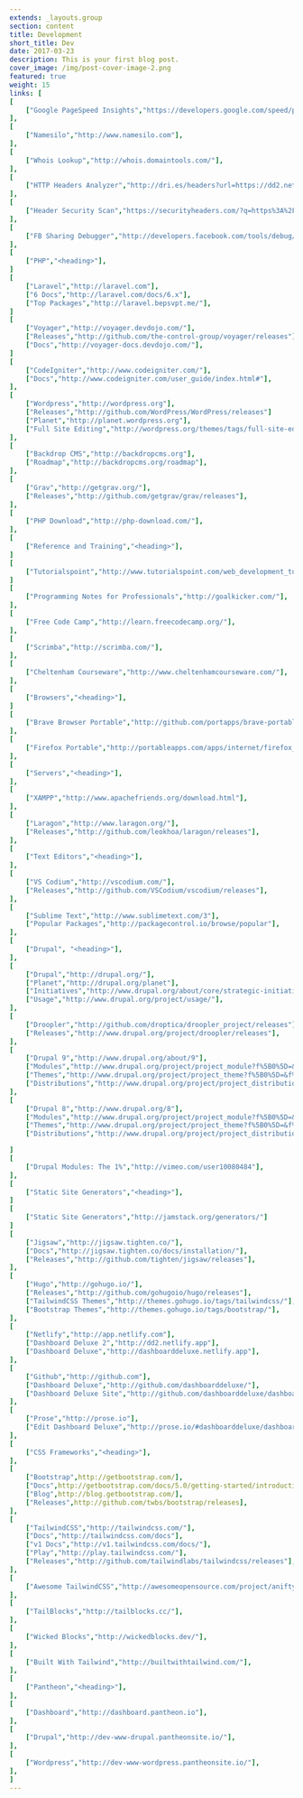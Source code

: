 ```yaml
---
extends: _layouts.group
section: content
title: Development
short_title: Dev
date: 2017-03-23
description: This is your first blog post.
cover_image: /img/post-cover-image-2.png
featured: true
weight: 15
links: [
[
    ["Google PageSpeed Insights","https://developers.google.com/speed/pagespeed/insights/"],
],
[
    ["Namesilo","http://www.namesilo.com"],
],
[
    ["Whois Lookup","http://whois.domaintools.com/"],
],
[
    ["HTTP Headers Analyzer","http://dri.es/headers?url=https://dd2.netlify.app"],
],
[
    ["Header Security Scan","https://securityheaders.com/?q=https%3A%2F%2Fdd2.netlify.app%2F"],
],
[
    ["FB Sharing Debugger","http://developers.facebook.com/tools/debug/"],
],
[
    ["PHP","<heading>"],
]
[
    ["Laravel","http://laravel.com"],
    ["6 Docs","http://laravel.com/docs/6.x"],
    ["Top Packages","http://laravel.bepsvpt.me/"],
]
[
    ["Voyager","http://voyager.devdojo.com/"],
    ["Releases","http://github.com/the-control-group/voyager/releases"],
    ["Docs","http://voyager-docs.devdojo.com/"],
]
[
    ["CodeIgniter","http://www.codeigniter.com/"],
    ["Docs","http://www.codeigniter.com/user_guide/index.html#"],
],
[
    ["Wordpress","http://wordpress.org"],
    ["Releases","http://github.com/WordPress/WordPress/releases"]
    ["Planet","http://planet.wordpress.org"],
    ["Full Site Editing","http://wordpress.org/themes/tags/full-site-editing/"],
],
[
    ["Backdrop CMS","http://backdropcms.org"],
    ["Roadmap","http://backdropcms.org/roadmap"],
],
[
    ["Grav","http://getgrav.org/"],
    ["Releases","http://github.com/getgrav/grav/releases"],
],
[
    ["PHP Download","http://php-download.com/"],
],
[
    ["Reference and Training","<heading>"],
]
[
    ["Tutorialspoint","http://www.tutorialspoint.com/web_development_tutorials.htm"],
]
[
    ["Programming Notes for Professionals","http://goalkicker.com/"],
],
[
    ["Free Code Camp","http://learn.freecodecamp.org/"],
],
[
    ["Scrimba","http://scrimba.com/"],
],
[
    ["Cheltenham Courseware","http://www.cheltenhamcourseware.com/"],
],
[
    ["Browsers","<heading>"],
]
[
    ["Brave Browser Portable","http://github.com/portapps/brave-portable/releases"],
],
[
    ["Firefox Portable","http://portableapps.com/apps/internet/firefox_portable"],
],
[
    ["Servers","<heading>"],
],
[
    ["XAMPP","http://www.apachefriends.org/download.html"],
],
[
    ["Laragon","http://www.laragon.org/"],
    ["Releases","http://github.com/leokhoa/laragon/releases"],
],
[
    ["Text Editors","<heading>"],
],
[
    ["VS Codium","http://vscodium.com/"],
    ["Releases","http://github.com/VSCodium/vscodium/releases"],
],
[
    ["Sublime Text","http://www.sublimetext.com/3"],
    ["Popular Packages","http://packagecontrol.io/browse/popular"],
],
[
    ["Drupal", "<heading>"],
],
[
    ["Drupal","http://drupal.org/"],
    ["Planet","http://drupal.org/planet"],
    ["Initiatives","http://www.drupal.org/about/core/strategic-initiatives"],
    ["Usage","http://www.drupal.org/project/usage/"],
],
[
    ["Droopler","http://github.com/droptica/droopler_project/releases"],
    ["Releases","http://www.drupal.org/project/droopler/releases"],
],
[
    ["Drupal 9","http://www.drupal.org/about/9"],
    ["Modules","http://www.drupal.org/project/project_module?f%5B0%5D=&f%5B1%5D=&f%5B2%5D=&f%5B3%5D=sm_core_compatibility%3A9&f%5B4%5D=sm_field_project_type%3Afull&f%5B5%5D=&f%5B6%5D=&text=&solrsort=ds_project_latest_release+desc&op=Search"],
    ["Themes","http://www.drupal.org/project/project_theme?f%5B0%5D=&f%5B1%5D=&f%5B2%5D=sm_core_compatibility%3A9&f%5B3%5D=sm_field_project_type%3Afull&f%5B4%5D=&f%5B5%5D=&text=&solrsort=ds_project_latest_release+desc&op=Search"],
    ["Distributions","http://www.drupal.org/project/project_distribution?f%5B0%5D=&f%5B1%5D=&f%5B2%5D=sm_core_compatibility%3A9&f%5B3%5D=sm_field_project_type%3Afull&f%5B4%5D=&f%5B5%5D=&text=&solrsort=ds_project_latest_release+desc&op=Search"],
],
[
    ["Drupal 8","http://www.drupal.org/8"],
    ["Modules","http://www.drupal.org/project/project_module?f%5B0%5D=&f%5B1%5D=&f%5B2%5D=&f%5B3%5D=sm_core_compatibility%3A8&f%5B4%5D=sm_field_project_type%3Afull&f%5B5%5D=&f%5B6%5D=&text=&solrsort=ds_project_latest_release+desc&op=Search"],
    ["Themes","http://www.drupal.org/project/project_theme?f%5B0%5D=&f%5B1%5D=&f%5B2%5D=sm_core_compatibility%3A8&f%5B3%5D=sm_field_project_type%3Afull&f%5B4%5D=&f%5B5%5D=&text=&solrsort=ds_project_latest_release+desc&op=Search"],
    ["Distributions","http://www.drupal.org/project/project_distribution?f%5B0%5D=&f%5B1%5D=&f%5B2%5D=sm_core_compatibility%3A8&f%5B3%5D=sm_field_project_type%3Afull&f%5B4%5D=&f%5B5%5D=&text=&solrsort=ds_project_latest_release+desc&op=Search"],

]
[
    ["Drupal Modules: The 1%","http://vimeo.com/user10080484"],
],
[
    ["Static Site Generators","<heading>"],
]
[
    ["Static Site Generators","http://jamstack.org/generators/"]
]
[
    ["Jigsaw","http://jigsaw.tighten.co/"],
    ["Docs","http://jigsaw.tighten.co/docs/installation/"],
    ["Releases","http://github.com/tighten/jigsaw/releases"],
],
[
    ["Hugo","http://gohugo.io/"],
    ["Releases","http://github.com/gohugoio/hugo/releases"],
    ["TailwindCSS Themes","http://themes.gohugo.io/tags/tailwindcss/"],
    ["Bootstrap Themes","http://themes.gohugo.io/tags/bootstrap/"],
],
[
    ["Netlify","http://app.netlify.com"],
    ["Dashboard Deluxe 2","http://dd2.netlify.app"],
    ["Dashboard Deluxe","http://dashboarddeluxe.netlify.app"],
],
[
    ["Github","http://github.com"],
    ["Dashboard Deluxe","http://github.com/dashboarddeluxe/"],
    ["Dashboard Deluxe Site","http://github.com/dashboarddeluxe/dashboarddeluxe.github.io"],
],
[
    ["Prose","http://prose.io"],
    ["Edit Dashboard Deluxe","http://prose.io/#dashboarddeluxe/dashboarddeluxe.github.io/edit/master/index.md"],
],
[
    ["CSS Frameworks","<heading>"],
],
[
    ["Bootstrap",http://getbootstrap.com/],
    ["Docs",http://getbootstrap.com/docs/5.0/getting-started/introduction/],
    ["Blog",http://blog.getbootstrap.com/],
    ["Releases",http://github.com/twbs/bootstrap/releases],
],
[
    ["TailwindCSS","http://tailwindcss.com/"],
    ["Docs","http://tailwindcss.com/docs"],
    ["v1 Docs","http://v1.tailwindcss.com/docs/"],
    ["Play","http://play.tailwindcss.com/"],
    ["Releases","http://github.com/tailwindlabs/tailwindcss/releases"],
],
[
    ["Awesome TailwindCSS","http://awesomeopensource.com/project/aniftyco/awesome-tailwindcss"],
],
[
    ["TailBlocks","http://tailblocks.cc/"],
],
[
    ["Wicked Blocks","http://wickedblocks.dev/"],
],
[
    ["Built With Tailwind","http://builtwithtailwind.com/"],
],
[
    ["Pantheon","<heading>"],
],
[
    ["Dashboard","http://dashboard.pantheon.io"],
],
[
    ["Drupal","http://dev-www-drupal.pantheonsite.io/"],
],
[
    ["Wordpress","http://dev-www-wordpress.pantheonsite.io/"],
],
]
---
```

